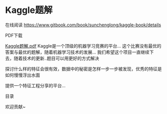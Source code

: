 # Kaggle题解

在线阅读
https://www.gitbook.com/book/sunchenglong/kaggle-book/details

PDF下载

[Kaggle题解.pdf](https://www.gitbook.com/download/pdf/book/soulmachine/algorithm-essentials?lang=java)
Kaggle是一个顶级的机器学习竞赛的平台...
这个比赛没有最优的答案与最优的题解，随着机器学习技术的发展...
我们希望这个项目一直继续下去，随着技术的更新..题目可以用更好的方式解决

探讨什么样的特征会很有效，数据中的秘密是怎样一步一步被发现，优秀的特征是如何慢慢浮出水面

提供一个特征工程分享的平台...

目录


欢迎贡献~
